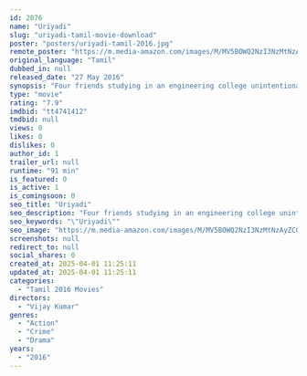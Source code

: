 ```yaml
---
id: 2076
name: "Uriyadi"
slug: "uriyadi-tamil-movie-download"
poster: "posters/uriyadi-tamil-2016.jpg"
remote_poster: "https://m.media-amazon.com/images/M/MV5BOWQ2NzI3NzMtNzAyZC00MDk4LThlOTMtOTk0NTNjNDQzM2FlXkEyXkFqcGc@._V1_SX300.jpg"
original_language: "Tamil"
dubbed_in: null
released_date: "27 May 2016"
synopsis: "Four friends studying in an engineering college unintentionally end up becoming a part of caste politics led by corrupt politicians."
type: "movie"
rating: "7.9"
imdbid: "tt4741412"
tmdbid: null
views: 0
likes: 0
dislikes: 0
author_id: 1
trailer_url: null
runtime: "91 min"
is_featured: 0
is_active: 1
is_comingsoon: 0
seo_title: "Uriyadi"
seo_description: "Four friends studying in an engineering college unintentionally end up becoming a part of caste politics led by corrupt politicians."
seo_keywords: "\"Uriyadi\""
seo_image: "https://m.media-amazon.com/images/M/MV5BOWQ2NzI3NzMtNzAyZC00MDk4LThlOTMtOTk0NTNjNDQzM2FlXkEyXkFqcGc@._V1_SX300.jpg"
screenshots: null
redirect_to: null
social_shares: 0
created_at: 2025-04-01 11:25:11
updated_at: 2025-04-01 11:25:11
categories:
  - "Tamil 2016 Movies"
directors:
  - "Vijay Kumar"
genres:
  - "Action"
  - "Crime"
  - "Drama"
years:
  - "2016"
---
```

